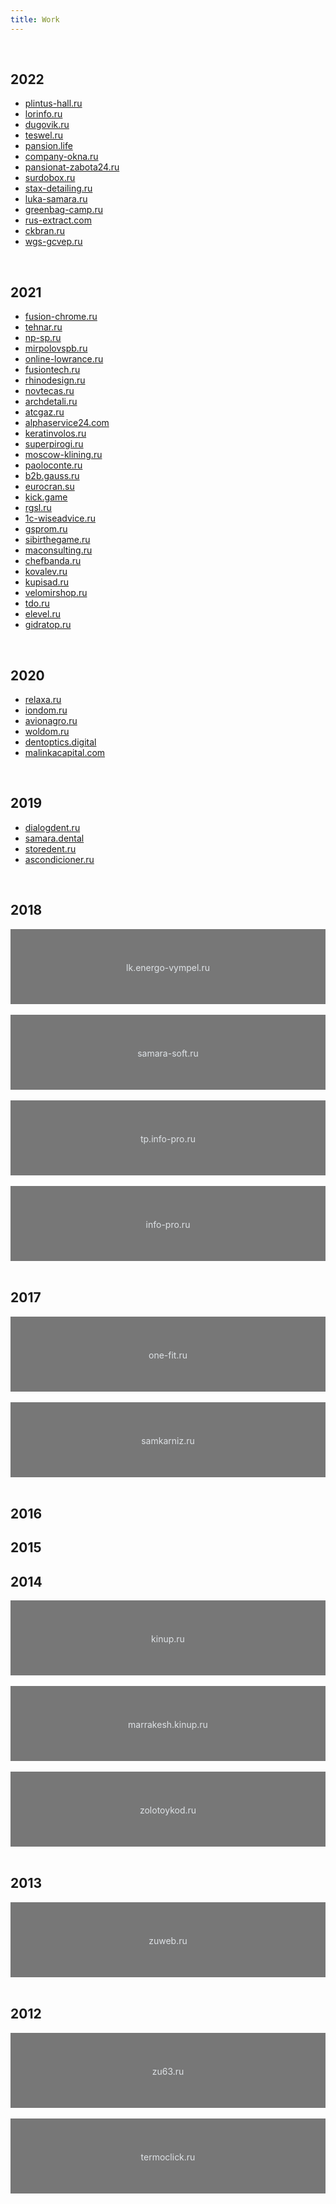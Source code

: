 ```yaml
---
title: Work
---
```


<br>

## 2022

- [plintus-hall.ru](/work/plintus-hall.ru)
- [lorinfo.ru](/work/lorinfo.ru)
- [dugovik.ru](/work/dugovik.ru)
- [teswel.ru](/work/teswel.ru)
- [pansion.life](/work/pansion.life)
- [company-okna.ru](/work/company-okna.ru)
- [pansionat-zabota24.ru](/work/pansionat-zabota24.ru)
- [surdobox.ru](/work/surdobox.ru)
- [stax-detailing.ru](/work/stax-detailing.ru)
- [luka-samara.ru](/work/luka-samara.ru)
- [greenbag-camp.ru](/work/greenbag-camp.ru)
- [rus-extract.com](/work/rus-extract.com)
- [ckbran.ru](/work/ckbran.ru)
- [wgs-gcvep.ru](/work/wgs-gcvep.ru)

<br>

## 2021

- [fusion-chrome.ru](/work/fusion-chrome.ru)
- [tehnar.ru](/work/tehnar.ru)
- [np-sp.ru](/work/np-sp.ru)
- [mirpolovspb.ru](/work/mirpolovspb.ru)
- [online-lowrance.ru](/work/online-lowrance.ru)
- [fusiontech.ru](/work/fusiontech.ru)
- [rhinodesign.ru](/work/rhinodesign.ru)
- [novtecas.ru](/work/novtecas.ru)
- [archdetali.ru](/work/archdetali.ru)
- [atcgaz.ru](/work/atcgaz.ru)
- [alphaservice24.com](/work/alphaservice24.com)
- [keratinvolos.ru](/work/keratinvolos.ru)
- [superpirogi.ru](/work/superpirogi.ru)
- [moscow-klining.ru](/work/moscow-klining.ru)
- [paoloconte.ru](/work/paoloconte.ru)
- [b2b.gauss.ru](/work/b2b.gauss.ru)
- [eurocran.su](/work/eurocran.su)
- [kick.game](/work/kick.game)
- [rgsl.ru](/work/rgsl.ru)
- [1c-wiseadvice.ru](/work/1c-wiseadvice.ru)
- [gsprom.ru](/work/gsprom.ru)
- [sibirthegame.ru](/work/sibirthegame.ru)
- [maconsulting.ru](/work/maconsulting.ru)
- [chefbanda.ru](/work/chefbanda.ru)
- [kovalev.ru](/work/kovalev.ru)
- [kupisad.ru](/work/kupisad.ru)
- [velomirshop.ru](/work/velomirshop.ru)
- [tdo.ru](/work/tdo.ru)
- [elevel.ru](/work/elevel.ru)
- [gidratop.ru](/work/gidratop.ru)

<br>

## 2020

- [relaxa.ru](/work/relaxa.ru)
- [iondom.ru](/work/iondom.ru)
- [avionagro.ru](/work/avionagro.ru)
- [woldom.ru](/work/woldom.ru)
- [dentoptics.digital](/work/dentoptics.digital)
- [malinkacapital.com](/work/malinkacapital.com)

<br>

## 2019

- [dialogdent.ru](/work/dialogdent.ru)
- [samara.dental](/work/samara.dental)
- [storedent.ru](/work/storedent.ru)
- [ascondicioner.ru](/work/ascondicioner.ru)

<br>

## 2018

<!--
- [lk.energo-vympel.ru](/work/lk.energo-vympel.ru)
- [samara-soft.ru](/work/samara-soft.ru)
- [tp.info-pro.ru](/work/tp.info-pro.ru)
- [info-pro.ru](/work/info-pro.ru)
-->

<div class="d-flex">
  <a href="/work/lk.energo-vympel.ru">
    <svg xmlns="http://www.w3.org/2000/svg" width="100%" height="120" role="img" aria-label="lk.energo-vympel.ru">
      <title>lk.energo-vympel.ru</title>
      <rect width="100%" height="100%" fill="#777"></rect>
      <text x="50%" y="50%" fill="#dee2e6" dy=".5em" text-anchor="middle">lk.energo-vympel.ru</text>
    </svg>
  </a>
  &nbsp;
  <a href="/work/samara-soft.ru">
    <svg xmlns="http://www.w3.org/2000/svg" width="100%" height="120" role="img" aria-label="samara-soft.ru">
      <title>samara-soft.ru</title>
      <rect width="100%" height="100%" fill="#777"></rect>
      <text x="50%" y="50%" fill="#dee2e6" dy=".5em" text-anchor="middle">samara-soft.ru</text>
    </svg>
  </a>
  &nbsp;
  <a href="/work/tp.info-pro.ru">
    <svg xmlns="http://www.w3.org/2000/svg" width="100%" height="120" role="img" aria-label="tp.info-pro.ru">
      <title>tp.info-pro.ru</title>
      <rect width="100%" height="100%" fill="#777"></rect>
      <text x="50%" y="50%" fill="#dee2e6" dy=".5em" text-anchor="middle">tp.info-pro.ru</text>
    </svg>
  </a>
  &nbsp;
  <a href="/work/info-pro.ru">
    <svg xmlns="http://www.w3.org/2000/svg" width="100%" height="120" role="img" aria-label="info-pro.ru">
      <title>info-pro.ru</title>
      <rect width="100%" height="100%" fill="#777"></rect>
      <text x="50%" y="50%" fill="#dee2e6" dy=".5em" text-anchor="middle">info-pro.ru</text>
    </svg>
  </a>
</div>

<br/>

## 2017

<!--
- [one-fit.ru](/work/one-fit.ru)
- [samkarniz.ru](/work/samkarniz.ru)
-->

<div class="d-flex">
  <a href="/work/one-fit.ru">
    <svg xmlns="http://www.w3.org/2000/svg" width="100%" height="120" role="img" aria-label="one-fit.ru">
      <title>one-fit.ru</title>
      <rect width="100%" height="100%" fill="#777"></rect>
      <text x="50%" y="50%" fill="#dee2e6" dy=".5em" text-anchor="middle">one-fit.ru</text>
    </svg>
  </a>
  &nbsp;
  <a href="/work/kinup.ru">
    <svg xmlns="http://www.w3.org/2000/svg" width="100%" height="120" role="img" aria-label="samkarniz.ru">
      <title>samkarniz.ru</title>
      <rect width="100%" height="100%" fill="#777"></rect>
      <text x="50%" y="50%" fill="#dee2e6" dy=".5em" text-anchor="middle">samkarniz.ru</text>
    </svg>
  </a>
</div>

<br/>

## 2016

## 2015

## 2014

<!--
- [kinup.ru](/work/kinup.ru)
- [marrakesh.kinup.ru](/work/marrakesh.kinup.ru)
- [zolotoykod.ru](/work/zolotoykod.ru)
-->

<div class="d-flex">
  <a href="/work/kinup.ru">
    <svg xmlns="http://www.w3.org/2000/svg" width="100%" height="120" role="img" aria-label="kinup.ru">
      <title>kinup.ru</title>
      <rect width="100%" height="100%" fill="#777"></rect>
      <text x="50%" y="50%" fill="#dee2e6" dy=".5em" text-anchor="middle">kinup.ru</text>
    </svg>
  </a>
  &nbsp;
  <a href="/work/marrakesh.kinup.ru">
    <svg xmlns="http://www.w3.org/2000/svg" width="100%" height="120" role="img" aria-label="marrakesh.kinup.ru">
      <title>marrakesh.kinup.ru</title>
      <rect width="100%" height="100%" fill="#777"></rect>
      <text x="50%" y="50%" fill="#dee2e6" dy=".5em" text-anchor="middle">marrakesh.kinup.ru</text>
    </svg>
  </a>
  &nbsp;
  <a href="/work/zolotoykod.ru">
    <svg xmlns="http://www.w3.org/2000/svg" width="100%" height="120" role="img" aria-label="zolotoykod.ru">
      <title>zolotoykod.ru</title>
      <rect width="100%" height="100%" fill="#777"></rect>
      <text x="50%" y="50%" fill="#dee2e6" dy=".5em" text-anchor="middle">zolotoykod.ru</text>
    </svg>
  </a>
</div>

<br/>

## 2013

<!-- - [zuweb.ru](/work/zuweb.ru) -->

<div class="d-flex">
  <a href="/work/zuweb.ru">
    <svg xmlns="http://www.w3.org/2000/svg" width="100%" height="120" role="img" aria-label="zuweb.ru">
      <title>zuweb.ru</title>
      <rect width="100%" height="100%" fill="#777"></rect>
      <text x="50%" y="50%" fill="#dee2e6" dy=".5em" text-anchor="middle">zuweb.ru</text>
    </svg>
  </a>
</div>

<br/>

## 2012

<!-- - [zu63.ru](/work/zu63.ru) -->
<!-- - [termoclick.ru](/work/termoclick.ru) -->

<div class="d-flex">
  <a href="/work/zu63.ru">
    <svg xmlns="http://www.w3.org/2000/svg" width="100%" height="120" role="img" aria-label="zu63.ru">
      <title>zu63.ru</title>
      <rect width="100%" height="100%" fill="#777"></rect>
      <text x="50%" y="50%" fill="#dee2e6" dy=".5em" text-anchor="middle">zu63.ru</text>
    </svg>
  </a>
  &nbsp;
  <a href="/work/termoclick.ru">
    <svg xmlns="http://www.w3.org/2000/svg" width="100%" height="120" role="img" aria-label="termoclick.ru">
      <title>termoclick.ru</title>
      <rect width="100%" height="100%" fill="#777"></rect>
      <text x="50%" y="50%" fill="#dee2e6" dy=".5em" text-anchor="middle">termoclick.ru</text>
    </svg>
  </a>
</div>

<br/><br/><br/>
